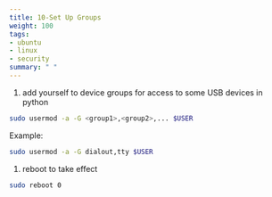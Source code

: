 ```yaml
---
title: 10-Set Up Groups
weight: 100
tags:
- ubuntu
- linux
- security
summary: " "
---
```


1. add yourself to device groups for access to some USB devices in python

```bash
sudo usermod -a -G <group1>,<group2>,... $USER
```

Example:

```bash
sudo usermod -a -G dialout,tty $USER
```

1. reboot to take effect

```bash
sudo reboot 0
```
